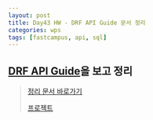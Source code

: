 ```yaml
---
layout: post
title: Day43 HW - DRF API Guide 문서 정리
categories: wps
tags: [fastcampus, api, sql]
---
```


## [DRF API Guide](http://www.django-rest-framework.org/api-guide/requests/)을 보고 정리
> [정리 문서 바로가기 ](https://github.com/pinstinct/homework/tree/master/django-rest-framework)
>
> [프로젝트](https://github.com/pinstinct/django-rest-framework)
